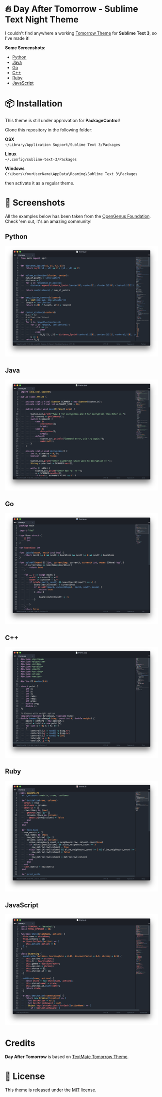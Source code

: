 # 🔥 Day After Tomorrow - Sublime Text Night Theme

I couldn't find anywhere a working [Tomorrow Theme](https://github.com/ChrisKempson/Tomorrow-Theme) for **Sublime Text 3**, so I've made it!

**Some Screenshots:**
- [Python](#python)
- [Java](#java)
- [Go](#go)
- [C++](#c)
- [Ruby](#ruby)
- [JavaScript](#javascript)

# 📦 Installation

This theme is still under approvation for **PackageControl**!

Clone this repository in the following folder: <br />

**OSX** <br />
`~/Library/Application Support/Sublime Text 3/Packages` <br />

**Linux** <br />
`~/.config/sublime-text-3/Packages` <br />

**Windows** <br />
`C:\Users\YourUserName\AppData\Roaming\Sublime Text 3\Packages` <br />

then activate it as a regular theme.


# 📸 Screenshots

All the examples below has been taken from the [OpenGenus Foundation](https://github.com/OpenGenus). Check 'em out, it's an amazing community!

## Python
![Python](https://raw.githubusercontent.com/micheleriva/dat-theme/master/docs/imgs/python.png "Python")

## Java

![Java](https://raw.githubusercontent.com/micheleriva/dat-theme/master/docs/imgs/java.png "Java")

## Go

![Go](https://raw.githubusercontent.com/micheleriva/dat-theme/master/docs/imgs/go.png "Go")

## C++

![C++](https://raw.githubusercontent.com/micheleriva/dat-theme/master/docs/imgs/cpp.png "C++")

## Ruby

![Ruby](https://raw.githubusercontent.com/micheleriva/dat-theme/master/docs/imgs/ruby.png "Ruby")

## JavaScript

![JavaScript](https://raw.githubusercontent.com/micheleriva/dat-theme/master/docs/imgs/js.png "JavaScript")

# Credits

**Day After Tomorrow** is based on [TextMate Tomorrow Theme](https://github.com/theymaybecoders/sublime-tomorrow-theme).

# 💼 License
This theme is released under the [MIT](/LICENSE.md) license.
